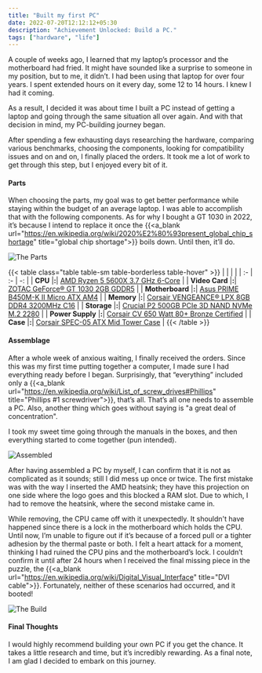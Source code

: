 ```yaml
---
title: "Built my first PC"
date: 2022-07-20T12:12:12+05:30
description: "Achievement Unlocked: Build a PC."
tags: ["hardware", "life"]
---
```

A couple of weeks ago, I learned that my laptop’s processor and the motherboard had fried. It might have sounded like a surprise to someone in my position, but to me, it didn’t. I had been using that laptop for over four years. I spent extended hours on it every day, some 12 to 14 hours. I knew I had it coming.

As a result, I decided it was about time I built a PC instead of getting a laptop and going through the same situation all over again. And with that decision in mind, my PC-building journey began.

After spending a few exhausting days researching the hardware, comparing various benchmarks, choosing the components, looking for compatibility issues and on and on, I finally placed the orders. It took me a lot of work to get through this step, but I enjoyed every bit of it.

#### Parts
When choosing the parts, my goal was to get better performance while staying within the budget of an average laptop. I was able to accomplish that with the following components. As for why I bought a GT 1030 in 2022, it’s because I intend to replace it once the {{<a_blank url="https://en.wikipedia.org/wiki/2020%E2%80%93present_global_chip_shortage" title="global chip shortage">}} boils down. Until then, it’ll do.

![The Parts](/images/parts.webp)

{{< table class="table table-sm table-borderless table-hover" >}}
| | | |
| :- | :- | -: |
| **CPU** |**:**| [AMD Ryzen 5 5600X 3.7 GHz 6-Core](https://www.amd.com/en/products/cpu/amd-ryzen-5-5600x) |
| **Video Card** |**:**| [ZOTAC GeForce® GT 1030 2GB GDDR5](https://www.zotac.com/us/product/graphics_card/zotac-geforce-gt-1030-2gb-gddr5-hdmi-vga-low-profile) |
| **Motherboard** |**:**| [Asus PRIME B450M-K II Micro ATX AM4](https://www.asus.com/Motherboards-Components/Motherboards/PRIME/PRIME-B450M-K-II/) |
| **Memory** |**:**| [Corsair VENGEANCE® LPX 8GB DDR4 3200MHz C16](https://www.corsair.com/eu/en/Categories/Products/Memory/VENGEANCE-LPX/p/CMK8GX4M1Z3200C16) |
| **Storage** |**:**| [Crucial P2 500GB PCIe 3D NAND NVMe M.2 2280](https://www.crucial.in/ssd/p2/CT500P2SSD8) |
| **Power Supply** |**:**| [Corsair CV 650 Watt 80+ Bronze Certified](https://www.corsair.com/us/en/Categories/Products/Power-Supply-Units/Power-Supply-Units-General-Purpose/CV-Series/p/CP-9020211-NA) |
| **Case** |**:**| [Corsair SPEC-05 ATX Mid Tower Case](https://www.corsair.com/ww/en/Categories/Products/Cases/Mid-Tower-ATX-Cases/Carbide-Series-SPEC-05-Mid-Tower-Gaming-Case-%E2%80%94-Black/p/CC-9011138-WW) |
{{< /table >}}

#### Assemblage
After a whole week of anxious waiting, I finally received the orders. Since this was my first time putting together a computer, I made sure I had everything ready before I began. Surprisingly, that “everything” included only a {{<a_blank url="https://en.wikipedia.org/wiki/List_of_screw_drives#Phillips" title="Phillips #1 screwdriver">}}, that’s all. That’s all one needs to assemble a PC. Also, another thing which goes without saying is "a great deal of concentration".

I took my sweet time going through the manuals in the boxes, and then everything started to come together (pun intended).

![Assembled](/images/assembled.webp)

After having assembled a PC by myself, I can confirm that it is not as complicated as it sounds; still I did mess up once or twice. The first mistake was with the way I inserted the AMD heatsink; they have this projection on one side where the logo goes and this blocked a RAM slot. Due to which, I had to remove the heatsink, where the second mistake came in.

While removing, the CPU came off with it unexpectedly. It shouldn't have happened since there is a lock in the motherboard which holds the CPU. Until now, I’m unable to figure out if it’s because of a forced pull or a tighter adhesion by the thermal paste or both. I felt a heart attack for a moment, thinking I had ruined the CPU pins and the motherboard’s lock. I couldn’t confirm it until after 24 hours when I received the final missing piece in the puzzle, the {{<a_blank url="https://en.wikipedia.org/wiki/Digital_Visual_Interface" title="DVI cable">}}. Fortunately, neither of these scenarios had occurred, and it booted!

![The Build](/images/build.webp 'Another way to say "Hello, World!", I guess.')

#### Final Thoughts
I would highly recommend building your own PC if you get the chance. It takes a little research and time, but it’s incredibly rewarding. As a final note, I am glad I decided to embark on this journey.

